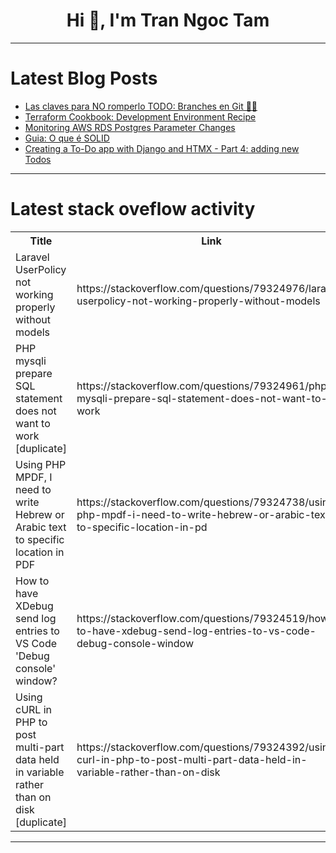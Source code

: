 <h1 align="center">Hi 👋, I'm Tran Ngoc Tam</h1>

---

# Latest Blog Posts 
<!-- BLOG-POST-LIST:START -->
- [Las claves para NO romperlo TODO: Branches en Git 🚨🔑](https://dev.to/missa_eng/las-claves-para-no-romperlo-todo-branches-en-git-5amb)
- [Terraform Cookbook: Development Environment Recipe](https://dev.to/zidenis/terraform-cookbook-development-environment-recipe-3k57)
- [Monitoring AWS RDS Postgres Parameter Changes](https://dev.to/dm8ry/monitoring-aws-rds-postgres-parameter-changes-5c41)
- [Guia: O que é SOLID](https://dev.to/mmsfarias/solid-55aa)
- [Creating a To-Do app with Django and HTMX - Part 4: adding new Todos](https://dev.to/rodbv/creating-a-to-do-app-with-django-and-htmx-part-4-adding-new-todos-23f6)
<!-- BLOG-POST-LIST:END -->

---

# Latest stack oveflow activity
<table>
  <tr><th>Title</th><th>Link</th></tr>
  <!-- STACKOVERFLOW:START --><tr><td>Laravel UserPolicy not working properly without models</td><td>https://stackoverflow.com/questions/79324976/laravel-userpolicy-not-working-properly-without-models</td></tr><tr><td>PHP mysqli prepare SQL statement does not want to work [duplicate]</td><td>https://stackoverflow.com/questions/79324961/php-mysqli-prepare-sql-statement-does-not-want-to-work</td></tr><tr><td>Using PHP MPDF, I need to write Hebrew or Arabic text to specific location in PDF</td><td>https://stackoverflow.com/questions/79324738/using-php-mpdf-i-need-to-write-hebrew-or-arabic-text-to-specific-location-in-pd</td></tr><tr><td>How to have XDebug send log entries to VS Code &#39;Debug console&#39; window?</td><td>https://stackoverflow.com/questions/79324519/how-to-have-xdebug-send-log-entries-to-vs-code-debug-console-window</td></tr><tr><td>Using cURL in PHP to post multi-part data held in variable rather than on disk [duplicate]</td><td>https://stackoverflow.com/questions/79324392/using-curl-in-php-to-post-multi-part-data-held-in-variable-rather-than-on-disk</td></tr><!-- STACKOVERFLOW:END -->
</table>

---


